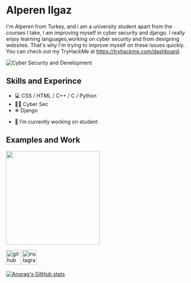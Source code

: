 #  Alperen Ilgaz

I'm Alperen from Turkey, and i am a university student apart from the courses I take, I am improving myself in cyber security and django. I really enjoy learning languages,working on cyber security and from designing websites. That's why I'm trying to improve myself on these issues quickly. You can check out my TryHackMe at https://tryhackme.com/dashboard.

![Cyber Securıty and  Development](https://www.google.com/url?sa=i&url=https%3A%2F%2Fwww.watelectronics.com%2Ftypes-of-programming-languages-with-differences%2F&psig=AOvVaw2k_du-Rsvmv_Hteq07zfhF&ust=1665415243039000&source=images&cd=vfe&ved=0CAwQjRxqFwoTCMjFhJ-50_oCFQAAAAAdAAAAABAE)


## Skills and Experince
* 💻 CSS / HTML  / C++ / C / Python
* 🐱‍💻 Cyber Sec
* ❄  Django

- 🔭 I’m currently working on student 

## Examples and Work
<img src="https://github.com/adriantwarog/adriantwarog/blob/master/one%20thing%20learn.gif" width="256" />

[<img src='https://cdn.jsdelivr.net/npm/simple-icons@3.0.1/icons/github.svg' alt='github' height='40'>](https://github.com/alperenilgaz)  [<img src='https://cdn.jsdelivr.net/npm/simple-icons@3.0.1/icons/instagram.svg' alt='instagram' height='40'>](https://www.instagram.com/alperenilgazz/) 



[![Anurag's GitHub stats](https://github-readme-stats.vercel.app/api?username=alperenilgaz)](https://github.com/anuraghazra/github-readme-stats)
